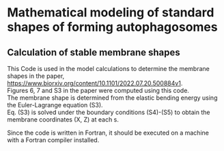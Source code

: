 # Mathematical modeling of standard shapes of forming autophagosomes

## Calculation of stable membrane shapes

This Code is used in the model calculations to determine the membrane shapes in the paper,\
https://www.biorxiv.org/content/10.1101/2022.07.20.500884v1. \
Figures 6, 7 and S3 in the paper were computed using this code.\
The membrane shape is determined from the elastic bending energy using the Euler-Lagrange equation (S3).\
Eq. (S3) is solved under the boundary conditions (S4)-(S5) to obtain the membrane coordinates (X, Z) at each s.

Since the code is written in Fortran, it should be executed on a machine with a Fortran compiler installed.

